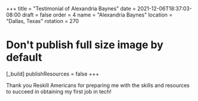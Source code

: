+++
title = "Testimonial of Alexandria Baynes"
date = 2021-12-06T18:37:03-08:00
draft = false
order = 4
name = "Alexandria Baynes"
location = "Dallas, Texas"
rotation = 270

# Don't publish full size image by default
[_build]
publishResources = false
+++

Thank you Reskill Americans for preparing me with the skills and resources to succeed in obtaining my first job in tech!
